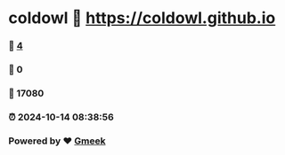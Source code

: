 # coldowl :link: https://coldowl.github.io 
### :page_facing_up: [4](https://coldowl.github.io/tag.html) 
### :speech_balloon: 0 
### :hibiscus: 17080 
### :alarm_clock: 2024-10-14 08:38:56 
### Powered by :heart: [Gmeek](https://github.com/Meekdai/Gmeek)
